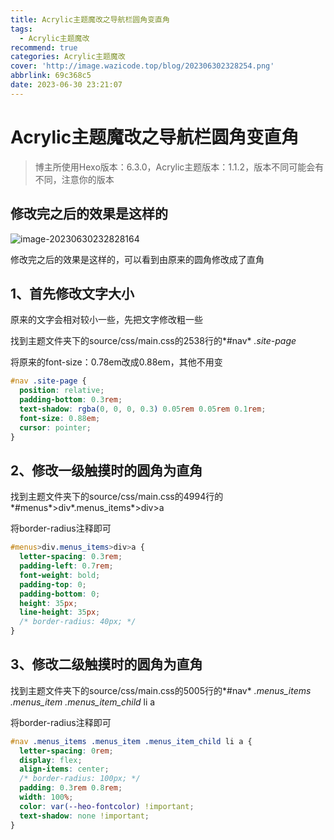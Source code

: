 ```yaml
---
title: Acrylic主题魔改之导航栏圆角变直角
tags:
  - Acrylic主题魔改
recommend: true
categories: Acrylic主题魔改
cover: 'http://image.wazicode.top/blog/202306302328254.png'
abbrlink: 69c368c5
date: 2023-06-30 23:21:07
---
```


# Acrylic主题魔改之导航栏圆角变直角

> 博主所使用Hexo版本：6.3.0，Acrylic主题版本：1.1.2，版本不同可能会有不同，注意你的版本

## 修改完之后的效果是这样的

![image-20230630232828164](http://image.wazicode.top/blog/202306302328254.png)

修改完之后的效果是这样的，可以看到由原来的圆角修改成了直角

## 1、首先修改文字大小

原来的文字会相对较小一些，先把文字修改粗一些

找到主题文件夹下的source/css/main.css的2538行的*#nav* *.site-page*

将原来的font-size：0.78em改成0.88em，其他不用变

```css
#nav .site-page {
  position: relative;
  padding-bottom: 0.3rem;
  text-shadow: rgba(0, 0, 0, 0.3) 0.05rem 0.05rem 0.1rem;
  font-size: 0.88em;
  cursor: pointer;
}
```

## 2、修改一级触摸时的圆角为直角

找到主题文件夹下的source/css/main.css的4994行的*#menus*>div*.menus_items*>div>a

将border-radius注释即可

```css
#menus>div.menus_items>div>a {
  letter-spacing: 0.3rem;
  padding-left: 0.7rem;
  font-weight: bold;
  padding-top: 0;
  padding-bottom: 0;
  height: 35px;
  line-height: 35px;
  /* border-radius: 40px; */
}
```

## 3、修改二级触摸时的圆角为直角

找到主题文件夹下的source/css/main.css的5005行的*#nav* *.menus_items* *.menus_item* *.menus_item_child* li a

将border-radius注释即可

```css
#nav .menus_items .menus_item .menus_item_child li a {
  letter-spacing: 0rem;
  display: flex;
  align-items: center;
  /* border-radius: 100px; */
  padding: 0.3rem 0.8rem;
  width: 100%;
  color: var(--heo-fontcolor) !important;
  text-shadow: none !important;
}
```

